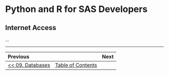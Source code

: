 # Python and R for SAS Developers

## Internet Access

...

---

| Previous       |                | Next           |
|:-------------- |:--------------:| --------------:|
| [&lt;&lt; 09. Databases](09_Databases.md) | [Table of Contents](00_TOC.md) |  |
